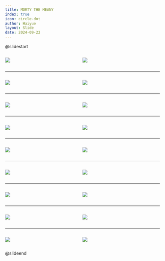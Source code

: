 ```yaml
---
title: MORTY THE MEANY
index: true
icon: circle-dot
author: Haiyue
layout: Slide
date: 2024-09-22
---
```

 
@slidestart

<div style="display:flex">
<div style="flex:1">

![](https://raw.githubusercontent.com/yclord/reading/refs/heads/master/english/Level-S/MORTY%20THE%20MEANY/001.webp)
</div>
<div style="flex:1">

![](https://raw.githubusercontent.com/yclord/reading/refs/heads/master/english/Level-S/MORTY%20THE%20MEANY/002.webp)
</div>
</div>

---

<div style="display:flex">
<div style="flex:1">

![](https://raw.githubusercontent.com/yclord/reading/refs/heads/master/english/Level-S/MORTY%20THE%20MEANY/003.webp)
</div>
<div style="flex:1">

![](https://raw.githubusercontent.com/yclord/reading/refs/heads/master/english/Level-S/MORTY%20THE%20MEANY/004.webp)
</div>
</div>

---

<div style="display:flex">
<div style="flex:1">

![](https://raw.githubusercontent.com/yclord/reading/refs/heads/master/english/Level-S/MORTY%20THE%20MEANY/005.webp)
</div>
<div style="flex:1">

![](https://raw.githubusercontent.com/yclord/reading/refs/heads/master/english/Level-S/MORTY%20THE%20MEANY/006.webp)
</div>
</div>

---

<div style="display:flex">
<div style="flex:1">

![](https://raw.githubusercontent.com/yclord/reading/refs/heads/master/english/Level-S/MORTY%20THE%20MEANY/007.webp)
</div>
<div style="flex:1">

![](https://raw.githubusercontent.com/yclord/reading/refs/heads/master/english/Level-S/MORTY%20THE%20MEANY/008.webp)
</div>
</div>

---

<div style="display:flex">
<div style="flex:1">

![](https://raw.githubusercontent.com/yclord/reading/refs/heads/master/english/Level-S/MORTY%20THE%20MEANY/009.webp)
</div>
<div style="flex:1">

![](https://raw.githubusercontent.com/yclord/reading/refs/heads/master/english/Level-S/MORTY%20THE%20MEANY/010.webp)
</div>
</div>

---

<div style="display:flex">
<div style="flex:1">

![](https://raw.githubusercontent.com/yclord/reading/refs/heads/master/english/Level-S/MORTY%20THE%20MEANY/011.webp)
</div>
<div style="flex:1">

![](https://raw.githubusercontent.com/yclord/reading/refs/heads/master/english/Level-S/MORTY%20THE%20MEANY/012.webp)
</div>
</div>

---

<div style="display:flex">
<div style="flex:1">

![](https://raw.githubusercontent.com/yclord/reading/refs/heads/master/english/Level-S/MORTY%20THE%20MEANY/013.webp)
</div>
<div style="flex:1">

![](https://raw.githubusercontent.com/yclord/reading/refs/heads/master/english/Level-S/MORTY%20THE%20MEANY/014.webp)
</div>
</div>

---

<div style="display:flex">
<div style="flex:1">

![](https://raw.githubusercontent.com/yclord/reading/refs/heads/master/english/Level-S/MORTY%20THE%20MEANY/015.webp)
</div>
<div style="flex:1">

![](https://raw.githubusercontent.com/yclord/reading/refs/heads/master/english/Level-S/MORTY%20THE%20MEANY/016.webp)
</div>
</div>

---

<div style="display:flex">
<div style="flex:1">

![](https://raw.githubusercontent.com/yclord/reading/refs/heads/master/english/Level-S/MORTY%20THE%20MEANY/017.webp)
</div>
<div style="flex:1">

![](https://raw.githubusercontent.com/yclord/reading/refs/heads/master/english/Level-S/MORTY%20THE%20MEANY/018.webp)
</div>
</div>

@slideend